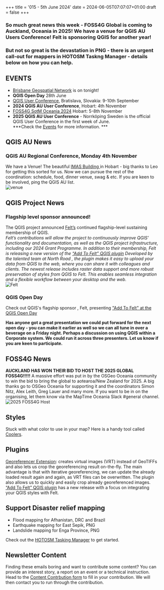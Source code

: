 +++
title = '015 - 5th June 2024'
date = 2024-06-05T07:07:07+01:00
draft = false
+++
### So much great news this week - FOSS4G Global is coming to Auckland, Oceania in 2025! We have a venue for QGIS AU Users Conference! Felt is sponsoring QGIS for another year!  
### But not so great is the devastation in PNG - there is an urgent call-out for mappers in HOTOSM Taskng Manager - details below on how you can help. 

## EVENTS 
- [Brisbane Geospatial Network](https://www.linkedin.com/groups/4182934/) is on tonight!  
- **QGIS Open Day** 28th June  
- [QGIS User Conference](https://uc2024.qgis.sk/), Bratislava, Slovakia: 9-10th September  
- **2024 QGIS AU User Conference**, Hobart: 4th November  
- [FOSS4G SotM Oceania 2024](https://2024.foss4g-oceania.org/) Hobart: 5-8th November
- **2025 QGIS AU User Conference** - Norrköping Sweden is the official QGIS User Conference in the first week of June.   
***Check the [Events](https://qgis-australia.org/events/) for more information. ***
  
## QGIS AU News
### QGIS AU Regional Conference, Monday 4th November
We have a Venue! The beautiful [IMAS Building ](https://www.imas.utas.edu.au/imas/facilities) in Hobart - big thanks to Leo for getting this sorted for us. 
Now we can pursue the rest of the coordination: schedule, food, dinner venue, swag & etc. If you are keen to be involved, ping the QGIS AU list.   
![venue](/images/cam_4.png?width=50)

## QGIS Project News
### Flagship level sponsor announced!
The QGIS project announced [Felt’s](https://felt.com/) continued flagship-level sustaining membership of QGIS.  
*Felt’s contributions will allow the project to continuously improve QGIS’  functionality and documentation, as well as the QGIS project  infrastructure, including our 2024 Grant Programme. In addition to their membership, Felt is releasing a new version of the [ “Add To Felt” QGIS plugin](https://github.com/felt/qgis-plugin) Developed by the talented team at North  Road , the plugin makes it easy to upload your data from QGIS to the  web, where you can share it with colleagues and clients. The newest  release includes raster data support and more robust preservation of  styles from QGIS to Felt. This enables seamless integration and a  flexible workflow between your desktop and the web.*  
![Felt](/images/felt_qgis_35pc.png)  

### QGIS Open Day
 Check out QGIS's flagship sponsor , Felt, presenting ["Add To Felt" at the QGIS Open Day](https://www.youtube.com/watch?v=qiW0EsKQVN0&t=124s) 
 
**Has anyone got a great presentation we could put forward for the next open day - you can make it earlier as well so we can all tune in over a beverage on a Friday night. Perhaps a discussion on using QGIS within a Corporate system. We could run it across three presenters. Let us know if you are keen to participate.**

## FOSS4G News
**AUCKLAND HAS WON THEIR BID TO HOST THE 2025 GLOBAL FOSS4G!!!!!**
A massive effort was put in by the OSGeo Oceania community to win the bid to bring the global to aotearoa/New Zealand for 2025. A big thanks go to OSGeo Oceania for supporting it and the coordinators Simon Nitz, Alex Leith, Greg Lauer and many more. If you want to be in on the organising, let them know via the MapTime Oceania Slack #general channel.  
![2025 FOSS4G Host](/images/FOSS4GAuckland2025_50pc.png)

## Styles
Stuck with what color to use in your map? Here is a handy tool called [Coolers](https://coolors.co/).

## Plugins
[Georeferencer Extension](https://github.com/cxcandid/GeorefExtension): creates virtual images (VRT) instead of GeoTIFFs and also lets us crop  the georeferencing result on-the-fly. The main advantage is that with iterative georeferencing, we can  update the already loaded result again and again, as VRT files can be  overwritten. The plugin also allows us to quickly and easily crop  already georeferenced images.   
[ “Add To Felt” QGIS plugin](https://github.com/felt/qgis-plugin) has a new release with a focus on integrating your QGIS styles with Felt. 

## Support Disaster relief mapping
- Flood mapping for Afhanistan, DRC and Brazil
- Earthquake mapping for East Sepik, PNG
- Landslide mapping for Enga Province, PNG

Check out the [HOTOSM Tasking Manager](https://tasks.hotosm.org/explore) to get started. 

## Newsletter Content
Finding these emails boring and want to contribute some content? You can provide an interest story, a report on an event or a technical instruction. Head to the [Content Contrbution form](https://forms.gle/2DPXq5Y8wqnc7KhS8) to fill in your contribution. We will then contact you to run through the contribution. 
